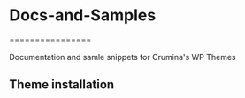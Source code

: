 # Docs-and-Samples
================

Documentation and samle snippets for Crumina's WP Themes

## Theme installation

